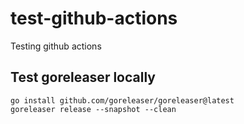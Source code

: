 # test-github-actions
Testing github actions


## Test goreleaser locally

```shell
go install github.com/goreleaser/goreleaser@latest
goreleaser release --snapshot --clean
```


